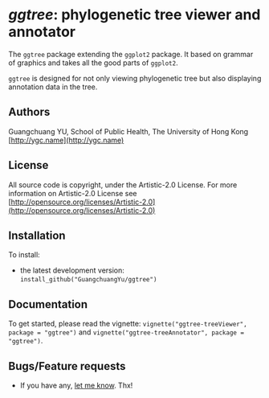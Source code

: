 #  __*ggtree*__: phylogenetic tree viewer and annotator

The `ggtree` package extending the `ggplot2` package. It based on grammar of graphics and takes all the good parts of `ggplot2`. 

`ggtree` is designed for not only viewing phylogenetic tree but also displaying annotation data in the tree. 

## Authors ##

Guangchuang YU, School of Public Health, The University of Hong Kong [http://ygc.name](http://ygc.name)

## License ##

All source code is copyright, under the Artistic-2.0 License.
For more information on Artistic-2.0 License see [http://opensource.org/licenses/Artistic-2.0](http://opensource.org/licenses/Artistic-2.0)

## Installation ##

To install:
 * the latest development version: `install_github("GuangchuangYu/ggtree")`

## Documentation ##

To get started, please read the vignette: `vignette("ggtree-treeViewer", package = "ggtree")` and `vignette("ggtree-treeAnnotator", package = "ggtree")`.

## Bugs/Feature requests ##

 - If you have any, [let me know](https://github.com/GuangchuangYu/ggtree/issues). Thx!

